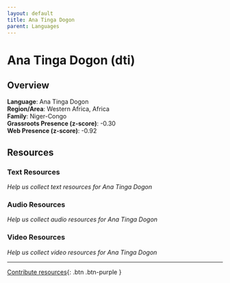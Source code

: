 ```yaml
---
layout: default
title: Ana Tinga Dogon
parent: Languages
---
```


# Ana Tinga Dogon (dti)

## Overview

**Language**: Ana Tinga Dogon  
**Region/Area**: Western Africa, Africa  
**Family**: Niger-Congo  
**Grassroots Presence (z-score)**: -0.30  
**Web Presence (z-score)**: -0.92  

## Resources

### Text Resources
*Help us collect text resources for Ana Tinga Dogon*

### Audio Resources
*Help us collect audio resources for Ana Tinga Dogon*

### Video Resources
*Help us collect video resources for Ana Tinga Dogon*

---

[Contribute resources](https://forms.office.com/e/1SfLJx3u1r){: .btn .btn-purple }
